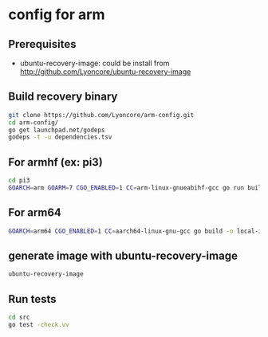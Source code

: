 # config for arm

## Prerequisites
- ubuntu-recovery-image: could be install from http://github.com/Lyoncore/ubuntu-recovery-image

## Build recovery binary
``` bash
git clone https://github.com/Lyoncore/arm-config.git
cd arm-config/
go get launchpad.net/godeps
godeps -t -u dependencies.tsv
```

## For armhf (ex: pi3)
``` bash
cd pi3
GOARCH=arm GOARM=7 CGO_ENABLED=1 CC=arm-linux-gnueabihf-gcc go run build.go build
```

## For arm64
``` bash
GOARCH=arm64 CGO_ENABLED=1 CC=aarch64-linux-gnu-gcc go build -o local-includes/recovery/bin/recovery.bin ./src/
```

## generate image with ubuntu-recovery-image
``` bash
ubuntu-recovery-image
```

## Run tests
``` bash
cd src
go test -check.vv
```

